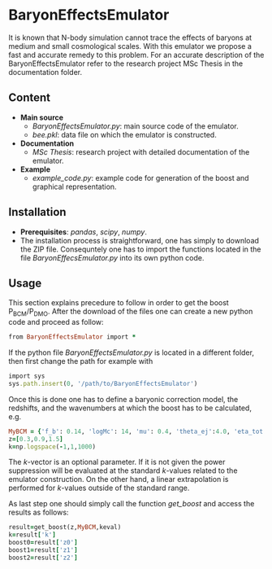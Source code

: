 # BaryonEffectsEmulator
It is known that N-body simulation cannot trace the effects of baryons at medium and small cosmological scales. 
With this emulator we propose a fast and accurate remedy to this problem. 
For an accurate description of the BaryonEffectsEmulator refer to the research project MSc Thesis in the documentation folder.

## Content
- **Main source** 
  * *BaryonEffectsEmulator.py*: main source code of the emulator.
  * *bee.pkl*: data file on which the emulator is constructed.
- **Documentation**
  * *MSc Thesis*: research project with detailed documentation of the emulator.
- **Example**
  * *example_code.py*: example code for generation of the boost and graphical representation.
  
  
## Installation
- **Prerequisites**: *pandas*, *scipy*, *numpy*.
- The installation process is straightforward, one has simply to download the ZIP file. Consequntely one has to import the functions located in the file *BaryonEffecsEmulator.py* into its own python code.

## Usage

This section explains precedure to follow in order to get the boost P<sub>BCM</sub>/P<sub>DMO</sub>. After the download of the files one can create a new python code and proceed as follow:
```ruby
from BaryonEffectsEmulator import *
```
If the python file *BaryonEffectsEmulator.py* is located in a different folder, then first change the path for example with
```ruby
import sys
sys.path.insert(0, '/path/to/BaryonEffectsEmulator')
```
Once this is done one has to define a baryonic correction model, the redshifts, and the wavenumbers at which the boost has to be calculated, e.g.
```ruby
MyBCM = {'f_b': 0.14, 'logMc': 14, 'mu': 0.4, 'theta_ej':4.0, 'eta_tot': 0.3, 'eta_cga': 0.6}
z=[0.3,0.9,1.5]
k=np.logspace(-1,1,1000)
```
The _k_-vector is an optional parameter. If it is not given the power suppression will be evaluated at the standard _k_-values related to the emulator construction. On the other hand, a linear extrapolation is performed for _k_-values outside of the standard range.

As last step one should simply call the function *get_boost* and access the results as follows:
```ruby
result=get_boost(z,MyBCM,keval)
k=result['k']
boost0=result['z0']
boost1=result['z1']
boost2=result['z2']
```
